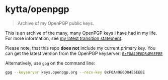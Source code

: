# kytta/openpgp

> Archive of my OpenPGP public keys.

This is an archive of the many, many OpenPGP keys I have had in my life. For
more information, see
[my latest transition statement](https://gist.github.com/kytta/a08dd3656c302c59e0fcf8d567f86cb2).

Please note, that this repo **does not** include my current primary key. You 
can get the latest version from the OpenPGP keyserver:
[`0xF0A49E6D84E6EEBE`](https://keys.openpgp.org/vks/v1/by-fingerprint/D83649109830AF99BD41C9D2F0A49E6D84E6EEBE)

Alternatively, use `gpg` on the command line:

```sh
gpg --keyserver keys.openpgp.org --recv-key 0xF0A49E6D84E6EEBE
```
